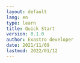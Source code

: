 ```yaml
---
layout: default
lang: en
type: learn
title: Quick Start
version: 0.1.0
author: Exastro developer
date: 2021/11/09
lastmod: 2022/01/12
---
```

